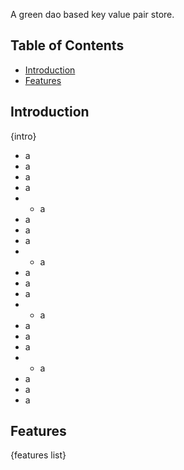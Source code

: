 A green dao based key value pair store.

## Table of Contents
- [Introduction](#introduction)
- [Features](#features)

## Introduction
{intro}
- a
- a
- a
- a 
- - a
- a
- a
- a 
- - a
- a
- a
- a 
- - a
- a
- a
- a 
- - a
- a
- a
- a 
## Features
{features list}
